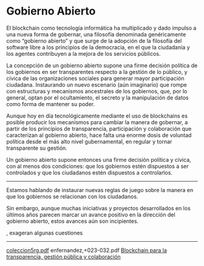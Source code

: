 # Gobierno Abierto

El blockchain como tecnología informática ha multiplicado y dado impulso a una nueva forma de gobernar, una filosofía denominada genéricamente como “gobierno abierto” y que surge de la adopción de la filosofía del software libre a los principios de la democracia, en el que la ciudadanía y los agentes contribuyen a la mejora de los servicios públicos.

La concepción de un gobierno abierto supone una firme decisión política de los gobiernos en ser transparentes respecto a la gestión de lo público, y cívica de las organizaciones sociales para generar mayor participación ciudadana. Instaurando un nuevo escenario (aún imaginario) que rompe con estructuras y mecanismos ancestrales de los gobiernos, que, por lo general, optan por el ocultamiento, el secreto y la manipulación de datos como forma de mantener su poder.

Aunque hoy en día tecnológicamente mediante el uso de blockchains es posible producir los mecanismos para cambiar la manera de gobernar, a partir de los principios de transparencia, participación y colaboración que caracterizan al gobierno abierto, hace falta una enorme dosis de voluntad política desde el más alto nivel gubernamental, en regular y tornar transparente su gestión.

Un gobierno abierto supone entonces una firme decisión política y cívica, con al menos dos condiciones: que los gobiernos estén dispuestos a ser controlados y que los ciudadanos estén dispuestos a controlarlos.


-----

Estamos hablando de instaurar nuevas reglas de juego sobre la manera en que los gobiernos se relacionan con los ciudadanos.

Sin embargo, aunque muchas iniciativas y proyectos desarrollados en los últimos años parecen marcar un avance positivo en la dirección del gobierno abierto, estos avances aún son incipientes.

, exageran algunas cuestiones

-----

[coleccion5rg.pdf](https://www.oas.org/es/sap/dgpe/pub/coleccion5rg.pdf)
enfernandez,+023-032.pdf [Blockchain para la transparencia, gestión pública y colaboración](file:///C:/Users/Irving%20Yussel/Downloads/enfernandez,+023-032.pdf)